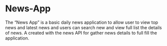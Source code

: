 # News-App
 The “News App” is a basic daily news application to allow user to view top news and latest news and users can search new and view full list the details of news. A created with the news API for gather news details to full fill the application.
